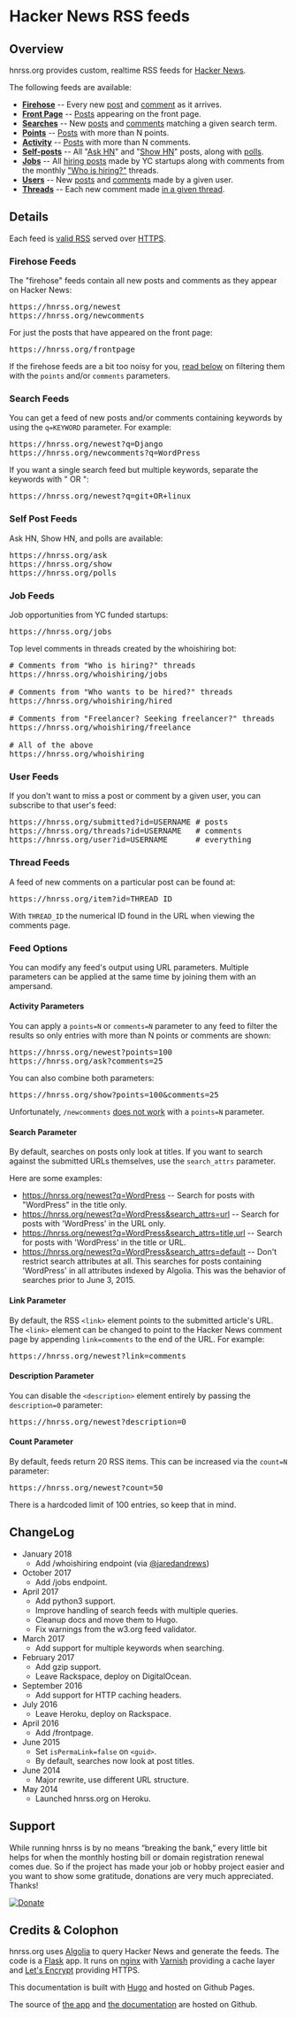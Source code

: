 # Hacker News RSS feeds

## Overview

hnrss.org provides custom, realtime RSS feeds for [Hacker News][].

The following feeds are available:

- [**Firehose**](#firehose-feeds) -- Every new [post](https://hnrss.org/newest) and [comment](https://hnrss.org/newcomments) as it arrives.
- [**Front Page**](#firehose-feeds) -- [Posts](https://hnrss.org/frontpage) appearing on the front page.
- [**Searches**](#search-feeds) -- New [posts](https://hnrss.org/newest?q=git) and [comments](https://hnrss.org/newcomments?q=django) matching a given search term.
- [**Points**](#activity-parameters) -- [Posts](https://hnrss.org/newest?points=300) with more than N points.
- [**Activity**](#activity-parameters) -- [Posts](https://hnrss.org/newest?comments=250) with more than N comments.
- [**Self-posts**](#self-post-feeds) -- All "[Ask HN][]" and "[Show HN][]" posts, along with [polls][].
- [**Jobs**](#job-feeds) -- All [hiring posts][jobs] made by YC startups along with comments from the monthly ["Who is hiring?"][whoishiring] threads.
- [**Users**](#user-feeds) -- New [posts](https://hnrss.org/submitted?id=tokenadult) and [comments](https://hnrss.org/threads?id=tptacek) made by a given user.
- [**Threads**](#thread-feeds) -- Each new comment made [in a given thread](https://hnrss.org/item?id=7864813).

[Hacker News]: https://news.ycombinator.com/
[Ask HN]: https://hnrss.org/ask
[Show HN]: https://hnrss.org/show
[polls]: https://hnrss.org/polls
[jobs]: https://hnrss.org/jobs
[whoishiring]: https://hnrss.org/whoishiring/jobs

## Details

Each feed is [valid RSS][] served over [HTTPS][].

[valid RSS]: https://validator.w3.org/feed/check.cgi?url=https%3A%2F%2Fhnrss.org%2Fnewest
[HTTPS]: https://www.ssllabs.com/ssltest/analyze.html?d=hnrss.org

### Firehose Feeds

The "firehose" feeds contain all new posts and comments as they appear
on Hacker News:

<pre>
https://hnrss.org/newest
https://hnrss.org/newcomments
</pre>

For just the posts that have appeared on the front page:

<pre>
https://hnrss.org/frontpage
</pre>

If the firehose feeds are a bit too noisy for you, [read below](#activity-parameters) on
filtering them with the `points` and/or `comments` parameters.

### Search Feeds

You can get a feed of new posts and/or comments containing keywords by
using the `q=KEYWORD` parameter. For example:

<pre>
https://hnrss.org/newest?q=Django
https://hnrss.org/newcomments?q=WordPress
</pre>

If you want a single search feed but multiple keywords, separate the
keywords with " OR ":

<pre>
https://hnrss.org/newest?q=git+OR+linux
</pre>

### Self Post Feeds

Ask HN, Show HN, and polls are available:

<pre>
https://hnrss.org/ask
https://hnrss.org/show
https://hnrss.org/polls
</pre>

### Job Feeds

Job opportunities from YC funded startups:

<pre>
https://hnrss.org/jobs
</pre>

Top level comments in threads created by the whoishiring bot:

<pre>
# Comments from "Who is hiring?" threads
https://hnrss.org/whoishiring/jobs

# Comments from "Who wants to be hired?" threads
https://hnrss.org/whoishiring/hired

# Comments from "Freelancer? Seeking freelancer?" threads
https://hnrss.org/whoishiring/freelance

# All of the above
https://hnrss.org/whoishiring
</pre>

### User Feeds

If you don't want to miss a post or comment by a given user, you can
subscribe to that user's feed:

<pre>
https://hnrss.org/submitted?id=USERNAME # posts
https://hnrss.org/threads?id=USERNAME   # comments
https://hnrss.org/user?id=USERNAME      # everything
</pre>

### Thread Feeds

A feed of new comments on a particular post can be found at:

<pre>
https://hnrss.org/item?id=THREAD_ID
</pre>

With `THREAD_ID` the numerical ID found in the URL when viewing the
comments page.

### Feed Options

You can modify any feed's output using URL parameters. Multiple
parameters can be applied at the same time by joining them with an
ampersand.

#### Activity Parameters

You can apply a `points=N` or `comments=N` parameter to any feed to
filter the results so only entries with more than N points or comments
are shown:

<pre>
https://hnrss.org/newest?points=100
https://hnrss.org/ask?comments=25
</pre>

You can also combine both parameters:

<pre>
https://hnrss.org/show?points=100&comments=25
</pre>

Unfortunately, `/newcomments` [does not work][] with a `points=N`
parameter.

[does not work]: https://github.com/algolia/hn-search/issues/55#issuecomment-73599729

#### Search Parameter

By default, searches on posts only look at titles. If you want to
search against the submitted URLs themselves, use the `search_attrs`
parameter.

Here are some examples:

- https://hnrss.org/newest?q=WordPress -- Search for posts with
  "WordPress" in the title only.
- https://hnrss.org/newest?q=WordPress&search_attrs=url -- Search for
  posts with 'WordPress' in the URL only.
- https://hnrss.org/newest?q=WordPress&search_attrs=title,url -- Search
  for posts with 'WordPress' in the title or URL.
- https://hnrss.org/newest?q=WordPress&search_attrs=default -- Don't
  restrict search attributes at all. This searches for posts
  containing 'WordPress' in all attributes indexed by Algolia. This
  was the behavior of searches prior to June 3, 2015.

#### Link Parameter

By default, the RSS `<link>` element points to the submitted article's
URL. The `<link>` element can be changed to point to the Hacker News
comment page by appending `link=comments` to the end of the URL. For
example:

<pre>https://hnrss.org/newest?link=comments</pre>

#### Description Parameter

You can disable the `<description>` element entirely by passing the
`description=0` parameter:

<pre>https://hnrss.org/newest?description=0</pre>

#### Count Parameter

By default, feeds return 20 RSS items. This can be increased via the
`count=N` parameter:

<pre>https://hnrss.org/newest?count=50</pre>

There is a hardcoded limit of 100 entries, so keep that in mind.

## ChangeLog

- January 2018
  - Add /whoishiring endpoint (via [@jaredandrews](https://github.com/jaredandrews))
- October 2017
  - Add /jobs endpoint.
- April 2017
  - Add python3 support.
  - Improve handling of search feeds with multiple queries.
  - Cleanup docs and move them to Hugo.
  - Fix warnings from the w3.org feed validator.
- March 2017
  - Add support for multiple keywords when searching.
- February 2017
  - Add gzip support.
  - Leave Rackspace, deploy on DigitalOcean.
- September 2016
  - Add support for HTTP caching headers.
- July 2016
  - Leave Heroku, deploy on Rackspace.
- April 2016
  - Add /frontpage.
- June 2015
  - Set `isPermaLink=false` on `<guid>`.
  - By default, searches now look at post titles.
- June 2014
  - Major rewrite, use different URL structure.
- May 2014
  - Launched hnrss.org on Heroku.

## Support

While running hnrss is by no means “breaking the bank,” every little
bit helps for when the monthly hosting bill or domain registration
renewal comes due. So if the project has made your job or hobby
project easier and you want to show some gratitude, donations are very
much appreciated. Thanks!

[![Donate](https://img.shields.io/badge/Donate-PayPal-green.svg)](https://www.paypal.com/cgi-bin/webscr?cmd=_s-xclick&hosted_button_id=ZP9Q7QUNS3QYY)

## Credits & Colophon

hnrss.org uses [Algolia][] to query Hacker News and generate the
feeds. The code is a [Flask][] app. It runs on [nginx][] with
[Varnish][] providing a cache layer and [Let's Encrypt][] providing
HTTPS.

This documentation is built with [Hugo][] and hosted on Github Pages.

The source of [the app][github-hnrss] and [the documentation][github-hnrss-docs] are hosted on Github.

[Algolia]: https://hn.algolia.com/api
[Flask]: http://flask.pocoo.org/
[nginx]: http://nginx.org/
[Varnish]: http://varnish-cache.org/
[Let's Encrypt]: https://letsencrypt.org/
[Hugo]: https://gohugo.io/
[Go font family]: https://blog.golang.org/go-fonts
[github-hnrss]: https://github.com/edavis/hnrss
[github-hnrss-docs]: https://github.com/edavis/hnrss-docs

